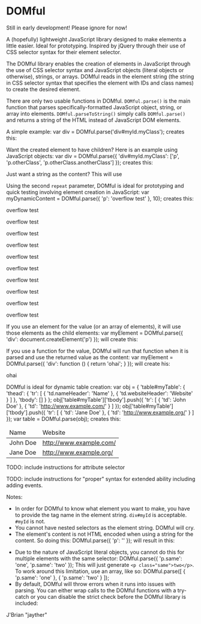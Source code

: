 DOMful
======

Still in early development! Please ignore for now!

A (hopefully) lightweight JavaScript library designed to make elements a little easier. Ideal for prototyping. Inspired by jQuery through their use of CSS selector syntax for their element selector.

The DOMful library enables the creation of elements in JavaScript through the use of CSS selector syntax and JavaScript objects (literal objects or otherwise), strings, or arrays. DOMful reads in the element string (the string in CSS selector syntax that specifies the element with IDs and class names) to create the desired element.

There are only two usable functions in DOMful. `DOMful.parse()` is the main function that parses specifically-formatted JavaScript object, string, or array into elements. `DOMful.parseToString()` simply calls `DOMful.parse()` and returns a string of the HTML instead of JavaScript DOM elements.

A simple example:
    var div = DOMful.parse('div#myId.myClass');
creates this:
    <div id="myId" class="myClass"></div>

Want the created element to have children? Here is an example using JavaScript objects:
    var div = DOMful.parse({
        'div#myId.myClass': ['p', 'p.otherClass', 'p.otherClass.anotherClass']
    });
creates this:
    <div id="myId" class="myClass">
        <p></p>
        <p class="otherClass"></p>
        <p class="otherClass anotherClass"></p>
    </div>
    
Just want a string as the content? This will use 

Using the second `repeat` parameter, DOMful is ideal for prototyping and quick testing involving element creation in JavaScript:
    var myDynamicContent = DOMful.parse({ 'p': 'overflow test' }, 10);
creates this:
    <p>overflow test</p>
    <p>overflow test</p>
    <p>overflow test</p>
    <p>overflow test</p>
    <p>overflow test</p>
    <p>overflow test</p>
    <p>overflow test</p>
    <p>overflow test</p>
    <p>overflow test</p>
    <p>overflow test</p>
    
If you use an element for the value (or an array of elements), it will use those elements as the child elements:
    var myElement = DOMful.parse({
        'div': document.createElement('p')
    });
will create this:
    <div><p></p></div>
    
If you use a function for the value, DOMful will run that function when it is parsed and use the returned value as the content:
    var myElement = DOMful.parse({
        'div': function () {
            return 'ohai';
        }
    });
will create his:
    <div>ohai</div>

DOMful is ideal for dynamic table creation:
    var obj = {
        'table#myTable': {
            'thead': {
                'tr': [
                    { 'td.nameHeader': 'Name' },
                    { 'td.websiteHeader': 'Website' }
                ]
            },
            'tbody': []
        }
    };
    obj['table#myTable']['tbody'].push({
        'tr': [
            { 'td': 'John Doe' },
            { 'td': 'http://www.example.com/' }
        ]
    });
    obj['table#myTable']['tbody'].push({
        'tr': [
            { 'td': 'Jane Doe' },
            { 'td': 'http://www.example.org/' }
        ]
    });
    var table = DOMful.parse(obj);
creates this:
    <table id="myTable">
        <thead>
            <tr>
                <td class="nameHeader">Name</td>
                <td class="websiteHeader">Website</td>
            </tr>
        </thead>
        <tbody>
            <tr>
                <td>John Doe</td>
                <td>http://www.example.com/</td>
            </tr>
            <tr>
                <td>Jane Doe</td>
                <td>http://www.example.org/</td>
            </tr>
        </tbody>
    </table>

TODO: include instructions for attribute selector

TODO: include instructions for "proper" syntax for extended ability including adding events.

Notes:
*   In order for DOMful to know what element you want to make, you have to provide the tag name in the element string. `div#myId` is acceptable. `#myId` is not.
*   You cannot have nested selectors as the element string. DOMful will cry.
*   The element's content is not HTML encoded when using a string for the content. So doing this:
        DOMful.parse({ 'p': '<span></span>' });
    will result in this:
        <p><span></span></p>
*   Due to the nature of JavaScript literal objects, you cannot do this for multiple elements with the same selector:
        DOMful.parse({
            'p.same': 'one',
            'p.same': 'two'
        });
    This will just generate `<p class="same">two</p>`. To work around this limitation, use an array, like so:
        DOMful.parse([
            { 'p.same': 'one' },
            { 'p.same': 'two' }
        ]);
*   By default, DOMful will throw errors when it runs into issues with parsing. You can either wrap calls to the DOMful functions with a try-catch or you can disable the strict check before the DOMful library is included:
        <script type="text/javascript">
            var DOMful = { strict: false };
        </script>
        <script type="text/javascript" src="domful.js"></script>
        
J'Brian "jayther"